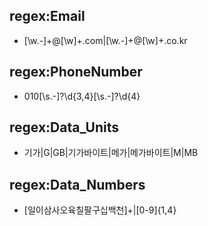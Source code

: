 ## regex:Email
- [\w\.\-]+@[\w]+\.com|[\w\.\-]+@[\w]+\.co.kr

## regex:PhoneNumber
- 010[\s\.\-]?\d{3,4}[\s\.\-]?\d{4}

## regex:Data_Units
- 기가|G|GB|기가바이트|메가|메가바이트|M|MB

## regex:Data_Numbers
- [일이삼사오육칠팔구십백천]+|[0-9]{1,4}